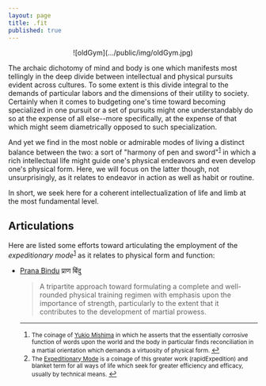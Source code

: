 ```yaml
---
layout: page
title: .fit
published: true
---
```

<center>
 ![oldGym](.../public/img/oldGym.jpg)
</center>

The archaic dichotomy of mind and body is one which manifests most tellingly in the deep divide between intellectual and physical pursuits evident across cultures.  To some extent is this divide integral to the demands of particular labors and the dimensions of their utility to society.  Certainly when it comes to budgeting one's time toward becoming specialized in one pursuit or a set of pursuits might one understandably do so at the expense of all else--more specifically, at the expense of that which might seem diametrically opposed to such specialization.

And yet we find in the most noble or admirable modes of living a distinct balance between the two: a sort of "harmony of pen and sword"<sup id="a1">[1](#f1)</sup> in which a rich intellectual life might guide one's physical endeavors and even develop one's physical form.  Here, we will focus on the latter though, not unsurprisingly, as it relates to endeavor in action as well as habit or routine.

In short, we seek here for a coherent intellectualization of life and limb at the most fundamental level.

## Articulations
Here are listed some efforts toward articulating the employment of the *expeditionary mode*<sup id="a2">[1](#f2)</sup> as it relates to physical form and function:

* [Prana Bindu](pranaBindu.md) प्राण बिंदु
  > A tripartite approach toward formulating a complete and well-rounded physical training regimen with emphasis upon the importance of strength, particularly to the extent that it contributes to the development of martial prowess.


  ---

   1. <small id="f1"> The coinage of [Yukio Mishima](https://g.co/kgs/osfEL5) in which he asserts that the essentially corrosive function of words upon the world and the body in particular finds reconciliation in a martial orientation which demands a virtuosity of physical form. </small> [↩](#a1)
   2. <small id="f2"> The [Expeditionary Mode](../expeditionaryMode.md) is a coinage of this greater work (rapidExpedition) and blanket term for all ways of life which seek for greater efficiency and efficacy, usually by technical means. </small> [↩](#a2)
